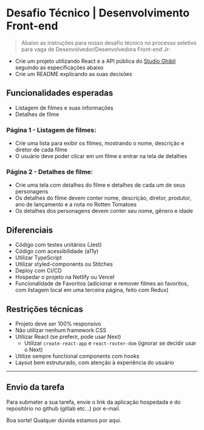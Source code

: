 # Desafio Técnico | Desenvolvimento Front-end

> Abaixo as instruções para nosso desafio técnico no processo seletivo para vaga de Desenvolvedor/Desenvolvedora Front-end Jr:

- Crie um projeto utilizando React e a API pública do [Studio Ghibli](https://ghibliapi.herokuapp.com/#) seguindo as especificações abaixo
- Crie um README explicando as suas decisões

## Funcionalidades esperadas

- Listagem de filmes e suas informações
- Detalhes de filme

### Página 1 - Listagem de filmes:

- Crie uma lista para exibir os filmes, mostrando o nome, descrição e diretor de cada filme
- O usuário deve poder clicar em um filme e entrar na tela de detalhes

### Página 2 - Detalhes de filme:

- Crie uma tela com detalhes do filme e detalhes de cada um de seus personagens
- Os detalhes do filme devem conter nome, descrição, diretor, produtor, ano de lançamento e a nota no Rotten Tomatoes
- Os detalhes dos personagens devem conter seu nome, gênero e idade

## Diferenciais

- Código com testes unitários (Jest)
- Código com acessibilidade (a11y)
- Utilizar TypeScript
- Utilizar styled-components ou Stitches
- Deploy com CI/CD
- Hospedar o projeto na Netlify ou Vercel
- Funcionalidade de Favoritos (adicionar e remover filmes ao favoritos, com listagem local em uma terceira página, feito com Redux)

## Restrições técnicas

- Projeto deve ser 100% responsivo
- Não utilizar nenhum framework CSS
- Utilizar React (se preferir, pode usar Next)
  - Utilizar `create-react-app` e `react-router-dom` (ignorar se decidir usar o Next)
- Utilize sempre functional components com hooks
- Layout bem estruturado, com atenção à experiência do usuário

---

## Envio da tarefa

Para submeter a sua tarefa, envie o link da aplicação hospedada e do repositório no github (gitlab etc...) por e-mail.

Boa sorte! Qualquer dúvida estamos por aqui.
